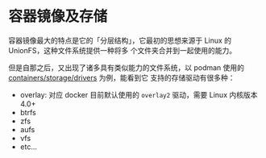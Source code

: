 # 容器镜像及存储

容器镜像最大的特点是它的「分层结构」，它最初的思想来源于 Linux 的 UnionFS，这种文件系统提供一种将多
个文件夹合并到一起使用的能力。

但是自那之后，又出现了诸多具有类似能力的文件系统，以 podman 使用的
[containers/storage/drivers](https://github.com/containers/storage/tree/main/drivers) 为例，能看到它
支持的存储驱动有很多种：

- overlay: 对应 docker 目前默认使用的 `overlay2` 驱动，需要 Linux 内核版本 4.0+
- btrfs
- zfs
- aufs
- vfs
- etc...
